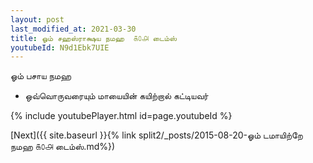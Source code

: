 ```yaml
---
layout: post
last_modified_at: 2021-03-30
title: ஓம் சஹஸ்ராக்ஷய நமஹ  ௧௦௮ டைம்ஸ்
youtubeId: N9d1Ebk7UIE
---
```

 
 
 ஓம் பசாய நமஹ  
 
 -  ஒவ்வொருவரையும் மாயையின் கயிற்றால் கட்டியவர் 
 
  
 
  
 
 
 
 
 
 


{% include youtubePlayer.html id=page.youtubeId %}
 
[Next]({{ site.baseurl }}{% link  split2/_posts/2015-08-20-ஓம் டமாயிற்றே நமஹ ௧௦௮ டைம்ஸ்.md%})
 
